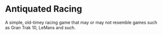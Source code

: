 # Antiquated Racing

A simple, old-timey racing game that may or may not resemble games such as Gran Trak 10, LeMans and such.